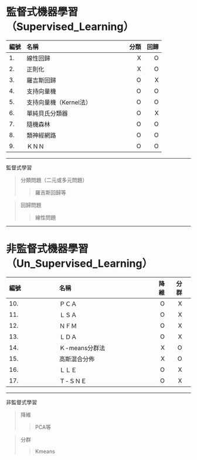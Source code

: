 監督式機器學習（Supervised_Learning）
==========
|  <font size=3>編號</font>  | <font size=3>名稱</font>   | <font size=3>分類</font>   |<font size=3>回歸</font>   |
|  :---- | :---- |----:  | ----:  |
|1.      |線性回歸</font><img width=200/>|  X       |  O      |
|2.      |正則化|X|O|
|3.      |羅吉斯回歸|O|X|
|4.      |支持向量機|O|O|
|5.      |支持向量機（Kernel法）|O|O|
|6.      |單純貝氏分類器|O|X|
|7.      |隨機森林|O|O|
|8.      |類神經網路|O|O|
|9.      |ＫＮＮ| O|O|

---
監督式學習


>分類問題（二元或多元問題）
>>羅吉斯回歸等


> 回歸問題
>>線性問題
---

非監督式機器學習（Un_Supervised_Learning）
==========

|  <font size=3>編號</font>  | <font size=3>名稱</font>   | <font size=3>降維</font>   |<font size=3>分群</font>   ||
|  :---- | :---- |----:  | ----:  |----|
|10.<img width=100/>      |ＰＣＡ<img width=200/>|  O       |  X      |
|11.      |ＬＳＡ|O|X|
|12.      |ＮＦＭ|O|X|
|13.      |ＬＤＡ|O|X|
|14.      |Ｋ-means分群法|X|O|
|15.      |高斯混合分佈|X|O|
|16.      |ＬＬＥ|O|X|
|17.      |Ｔ-ＳＮＥ|O|X|



---
非監督式學習


> 降維
>>PCA等


> 分群
>>Kmeans
